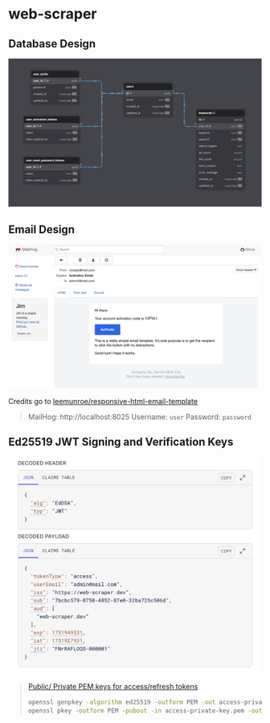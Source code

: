 # web-scraper

## Database Design

![Database Design](database/Design.png)

## Email Design

![Email Design](internal/mailer/assets/Design.png)

Credits go to [leemunroe/responsive-html-email-template](https://github.com/leemunroe/responsive-html-email-template)

> MailHog: http://localhost:8025
> Username: `user` Password: `password`

## Ed25519 JWT Signing and Verification Keys

![Token Design](internal/utils/jwtutil/assets/Token.png)

> [Public/ Private PEM keys for access/refresh tokens](internal/utils/jwtutil/assets)
> 
> ```bash
> openssl genpkey -algorithm ed25519 -outform PEM -out access-private-key.pem
> openssl pkey -outform PEM -pubout -in access-private-key.pem -out access-public-key.pem
> ```
